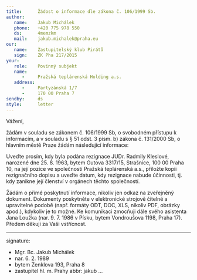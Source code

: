 ```yaml
---
title:      Žádost o informace dle zákona č. 106/1999 Sb.
author:
   name:    Jakub Michálek
   phone:   +420 775 978 550
   ds:      4memzkm
   mail:    jakub.michalek@praha.eu
our:
   name:    Zastupitelský klub Pirátů
   sign:    ZK Pha 217/2015
your:
   role:    Povinný subjekt
   name:    
      -     Pražská teplárenská Holding a.s.
   address:
      -     Partyzánská 1/7
      -     170 00 Praha 7
sendby:     ds
style:      letter
---
```



Vážení,

žádám v souladu se zákonem č. 106/1999 Sb, o svobodném přístupu k informacím, a v souladu s § 51 odst. 3 písm. b) zákona č. 131/2000 Sb, o hlavním městě Praze žádám následující informace:

Uveďte prosím, kdy byla podána rezignace JUDr. Radmily Kleslové, narozené dne 25. 8. 1963, bytem Gutova 3317/15, Strašnice, 100 00 Praha 10, na její pozice ve společnosti Pražská teplárenská a.s., přiložte kopii rezignačního dopisu a uveďte datum, kdy rezignace nabude účinnosti, tj. kdy zanikne její členství v orgánech těchto společností. 

Žádám o přímé poskytnutí informace, nikoliv jen odkaz na zveřejněný dokument. Dokumenty poskytněte v elektronické strojově čitelné a upravitelné podobě (např. formáty ODT, DOC, XLS, nikoliv PDF, obrázky apod.), kdykoliv je to možné. Ke komunikaci zmocňuji dále svého asistenta Jana Loužka (nar. 9. 7. 1986 v Písku, bytem Vondroušova 1198, Praha 17). Předem děkuji za Vaši vstřícnost. 

---
signature:
  - Mgr. Bc. Jakub Michálek
  - nar. 6. 2. 1989
  - bytem Zenklova 193, Praha 8
  - zastupitel hl. m. Prahy
abbr:       jakub
...
